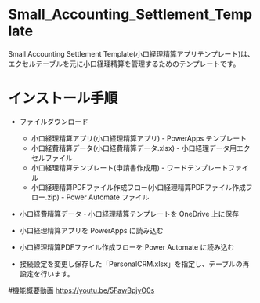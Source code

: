 # Small_Accounting_Settlement_Template

Small Accounting Settlement Template(小口経理精算アプリテンプレート)は、エクセルテーブルを元に小口経理精算を管理するためのテンプレートです。

# インストール手順

- ファイルダウンロード
  - 小口経理精算アプリ(小口経理精算アプリ) - PowerApps テンプレート
  - 小口経費精算データ(小口経費精算データ.xlsx) - 小口経理データ用エクセルファイル
  - 小口経理精算テンプレート(申請書作成用) - ワードテンプレートファイル
  - 小口経理精算PDFファイル作成フロー(小口経理精算PDFファイル作成フロー.zip) - Power Automate ファイル
 
- 小口経費精算データ・小口経理精算テンプレートを OneDrive 上に保存

- 小口経理精算アプリを PowerApps に読み込む

- 小口経理精算PDFファイル作成フローを Power Automate に読み込む

- 接続設定を変更し保存した「PersonalCRM.xlsx」を指定し、テーブルの再設定を行います。

#機能概要動画
https://youtu.be/5FawBpjyO0s
